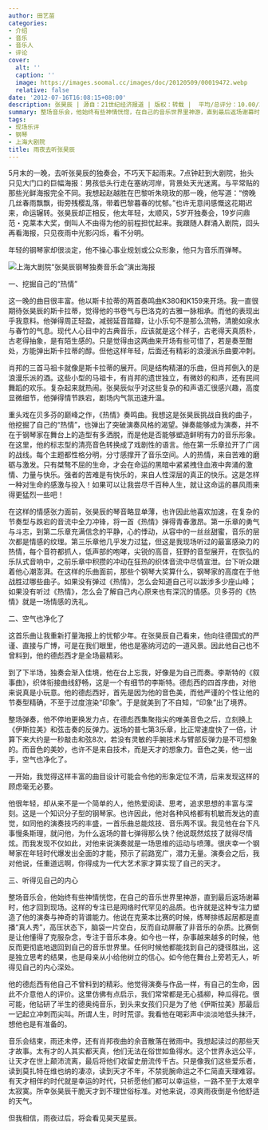 ```yaml
---
author: 田艺苗
categories:
- 介绍
- 音乐
- 音乐人
- 评论
cover:
  alt: ''
  caption: ''
  image: https://images.soomal.cc/images/doc/20120509/00019472.webp
  relative: false
date: '2012-07-16T16:08:15+08:00'
description: 张昊辰 | 源自：21世纪经济报道 | 版权：转载 |  平均/总评分：10.00/30
summary: 整场音乐会，他始终有些神情恍惚，在自己的音乐世界里神游，直到最后返场谢幕时，他才回到现场。这样的专注已是网络时代罕见的品质。也许就是这种专注力塑造了他的演奏与神奇的背谱能力。他说在克莱本比赛的时候，练琴排练起居都是直播“真人秀”，高压状态下，脑袋一片空白，反而自动屏蔽了非音乐的杂质……
tags:
- 现场乐评
- 钢琴
- 上海大剧院
title: 雨夜去听张昊辰
---
```


5月末的一晚，去听张昊辰的独奏会，不巧天下起雨来。7点钟赶到大剧院，抬头只见大门口的巨幅海报：男孩低头行走在塞纳河岸，背景处天光迷离。与平常贴的那些光鲜海报完全不同。我想起赵越胜在巴黎听朱晓玫的那一晚，他写道：“傍晚几丝春雨飘飘，街旁残樱乱落，带着巴黎暮春的忧郁。”也许无意间感慨这花期迟来，命运辗转。张昊辰却正相反，他太年轻，太顺风，5岁开独奏会，19岁问鼎范・克莱本大奖，倒叫人不由得为他的前程担忧起来。我跟随人群涌入剧院，回头再看海报，只见夜雨中光影闪烁，看不分明。

年轻的钢琴家却很淡定，他不操心事业规划或公众形象，他只为音乐而弹琴。 

![上海大剧院“张昊辰钢琴独奏音乐会”演出海报](https://images.soomal.cc/images/doc/20120509/00019460.webp)





一、挖掘自己的“热情” 

这一晚的曲目很丰富。他以斯卡拉蒂的两首奏鸣曲K380和K159来开场。我一直很期待张昊辰的斯卡拉蒂，觉得他的书卷气与巴洛克的古雅一脉相承。而他的表现出乎我意料。他弹得周正轻盈，减弱延音踏瓣，让小乐句不是那么流畅，清脆如泉水与春竹的气息。现代人心目中的古典音乐，应该就是这个样子，古老得天真质朴，古老得抽象，是有陌生感的。只是觉得由这两曲来开场有些可惜了，若是奏至酣处，方能弹出斯卡拉蒂的醇。但他这样年轻，后面还有精彩的浪漫派乐曲要冲刺。 

肖邦的三首马祖卡就像是斯卡拉蒂的展开。同是结构精湛的乐曲，但肖邦倒入的是浪漫乐派的酒。这些小型的马祖卡，有肖邦的遗世独立，有微妙的和声，还有民间舞蹈的欢乐。复杂起来就热闹。张昊辰似乎对这些复杂的和声语汇很感兴趣，高度显微细节，他弹得情节跌宕，剧场内气氛迅速升温。 

重头戏在贝多芬的巅峰之作，《热情》奏鸣曲。我想这是张昊辰挑战自我的曲子，他挖掘了自己的“热情”，也弹出了突破演奏风格的渴望。弹奏能够成为演奏，并不在于钢琴家在舞台上的造型有多洒脱，而是他是否能够塑造鲜明有力的音乐形象。在这里，他的标志型的清亮音色转换成了戏剧性的语言。他在第一乐章拉开了广阔的战线。每个主题都性格分明，分寸感撑开了音乐空间。人的热情，来自苦难的磨砺与激发。只有桀骜不屈的生命，才会在命运的黑暗中紧紧拽住血液中奔涌的激情、力量与快乐。强者的苦难是有快乐的，来自人性深层的真正的快乐。这是怎样一种对生命的感激与投入！如果可以让我尝尽千百种人生，就让这命运的暴风雨来得更猛烈一些吧！ 

在这样的情感张力面前，张昊辰的琴音略显单薄，也许因此他喜欢加速，在复杂的节奏型与跌宕的音流中全力冲锋，将一首《热情》弹得青春激昂。第一乐章的勇气与斗志，到第二乐章充满信念的平静，心的悸动，从容中的一丝丝甜蜜，音乐的层次都是情感的纹理。第三乐章他几乎发力过猛，但这是我现场听过的最富感染力的热情，每个音符都抓人，低声部的咆哮，尖锐的高音，狂野的音型展开，在恢弘的乐队式音响中，之前乐章中积攒的冲动在狂热的织体音流中尽情宣泄。台下听众跟着他心潮澎湃。在这样的乐曲面前，那些个钢琴大奖算什么，钢琴家的高度在于他战胜过哪些曲子。如果没有弹过《热情》，怎么会知道自己可以跋涉多少座山峰；如果没有听过《热情》，怎么会了解自己内心原来也有深沉的情感。贝多芬的《热情》就是一场情感的洗礼。 

二、空气也净化了

这首乐曲让我重新打量海报上的忧郁少年。在张昊辰自己看来，他向往德国式的严谨、直接与广博，可是在我们眼里，他也是塞纳河边的一道风景。因此他自己也不曾料到，他的德彪西才是全场最精彩。 

到了下半场，独奏会渐入佳境，他在台上忘我，好像是为自己而奏。李斯特的《叙事曲》，织体衔接曲线舒畅，这是一个有细节的李斯特。德彪西的四首序曲，对他来说真是小玩意。他的德彪西好，首先是因为他的音色美，而他严谨的个性让他的节奏型精确，不至于过度渲染“印象”。于是就美到了不自知，“印象”出了境界。 

整场弹奏，他不停地更换发力点，在德彪西集聚指尖的唯美音色之后，立刻换上《伊斯拉美》和弦击奏的反弹力。返场的普七第3乐章，比正常速度快了一倍，计算下来大约是一秒敲击和弦8次，若没有灵敏的手腕技术与臂部反弹力是不可想象的。而音色的美妙，也许不是来自技术，而是天才的想象力。音色之美，他一出手，空气也净化了。 

一开始，我觉得这样丰富的曲目设计可能会令他的形象定位不清，后来发现这样的顾虑毫无必要。 

他很年轻，却从来不是一个简单的人，他热爱阅读、思考，追求思想的丰富与深刻。这是一个知识分子型的钢琴家。也许因此，他对各种风格都有机敏而发达的直觉，如同他的演奏技巧的丰盛，一首乐曲总能炫技、音乐两不误。我见他在台下凡事慢条斯理，就问他，为什么返场的普七弹得那么快？他说既然炫技了就得尽情炫。而我发现不仅如此，对他来说演奏就是一场思维的运动与喷薄。很庆幸一个钢琴家在年轻时代爆发出全面的才能，预示了前路宽广，潜力无量。演奏会之后，我对他说，任重道远啊，你得成为一代大艺术家才算实现了自己的天才。 

三、听得见自己的内心

整场音乐会，他始终有些神情恍惚，在自己的音乐世界里神游，直到最后返场谢幕时，他才回到现场。这样的专注已是网络时代罕见的品质。也许就是这种专注力塑造了他的演奏与神奇的背谱能力。他说在克莱本比赛的时候，练琴排练起居都是直播“真人秀”，高压状态下，脑袋一片空白，反而自动屏蔽了非音乐的杂质。比赛倒是让他懂得了克服杂念，专注于音乐本身。如今也一样，杂事越来越多的时候，他反而更彻底地退回到自己的音乐世界里。任何时候他都能找到自己的捷径胜出，这是独立思考的结果，也是母亲从小给他树立的信心。如今他在舞台上旁若无人，听得见自己的内心深处。 

他的德彪西有他自己不曾料到的精彩。他觉得演奏与作品一样，有自己的生命，因此不介意他人的评价。这里仿佛有点启示，我们常常都是无心插柳，种瓜得花。很可能，他钻研了半生的德奥纯音乐，到头来女孩们只是为了他《伊斯拉美》那最后一记起立冲刺而尖叫。所谓人生，时时荒谬。我看他在喝彩声中淡淡地低头抹汗，想他也是有准备的。 

音乐会结束，雨还未停，还有肖邦夜曲的余音散落在微雨中。我想起读过的那些天才故事。太有才的人其实都天真，他们无法在俗世如鱼得水。这个世界永远公平，让天才在世上颠沛流离，最后将他们收留史册流传千古。只是像我们这些爱乐者，读到莫扎特在维也纳的凄凉，读到天才不年，不禁扼腕命运之不仁简直天理难容。有天才相伴的时代就是幸运的时代，只祈愿他们都可以幸运些，一路不至于太艰辛太寂寞。所幸张昊辰干脆天才到不理世俗标准。对他来说，凉爽雨夜倒是令他舒适的天气。 

但我相信，雨夜过后，将会看见昊天星辰。